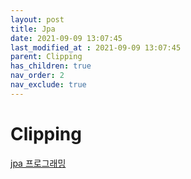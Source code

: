 ```yaml
---
layout: post
title: Jpa
date: 2021-09-09 13:07:45
last_modified_at : 2021-09-09 13:07:45
parent: Clipping
has_children: true
nav_order: 2
nav_exclude: true
---
```


# Clipping

[jpa 프로그래밍]()